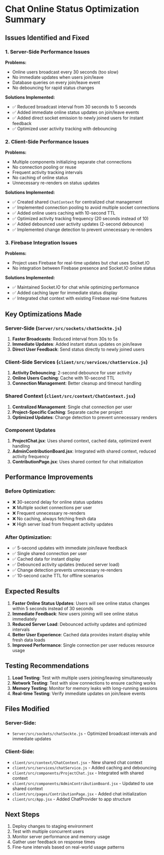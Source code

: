# Chat Online Status Optimization Summary

## Issues Identified and Fixed

### 1. Server-Side Performance Issues
**Problems:**
- Online users broadcast every 30 seconds (too slow)
- No immediate updates when users join/leave
- Database queries on every join/leave event
- No debouncing for rapid status changes

**Solutions Implemented:**
- ✅ Reduced broadcast interval from 30 seconds to 5 seconds
- ✅ Added immediate online status updates on join/leave events
- ✅ Added direct socket emission to newly joined users for instant feedback
- ✅ Optimized user activity tracking with debouncing

### 2. Client-Side Performance Issues
**Problems:**
- Multiple components initializing separate chat connections
- No connection pooling or reuse
- Frequent activity tracking intervals
- No caching of online status
- Unnecessary re-renders on status updates

**Solutions Implemented:**
- ✅ Created shared `ChatContext` for centralized chat management
- ✅ Implemented connection pooling to avoid multiple socket connections
- ✅ Added online users caching with 10-second TTL
- ✅ Optimized activity tracking frequency (20 seconds instead of 10)
- ✅ Added debounced user activity updates (2-second debounce)
- ✅ Implemented change detection to prevent unnecessary re-renders

### 3. Firebase Integration Issues
**Problems:**
- Project uses Firebase for real-time updates but chat uses Socket.IO
- No integration between Firebase presence and Socket.IO online status

**Solutions Implemented:**
- ✅ Maintained Socket.IO for chat while optimizing performance
- ✅ Added caching layer for immediate status display
- ✅ Integrated chat context with existing Firebase real-time features

## Key Optimizations Made

### Server-Side (`Server/src/sockets/chatSockte.js`)
1. **Faster Broadcasts**: Reduced interval from 30s to 5s
2. **Immediate Updates**: Added instant status updates on join/leave
3. **Direct User Feedback**: Send status directly to newly joined users

### Client-Side Services (`client/src/services/chatService.js`)
1. **Activity Debouncing**: 2-second debounce for user activity
2. **Online Users Caching**: Cache with 10-second TTL
3. **Connection Management**: Better cleanup and timeout handling

### Shared Context (`client/src/context/ChatContext.jsx`)
1. **Centralized Management**: Single chat connection per user
2. **Project-Specific Caching**: Separate cache per project
3. **Optimized Updates**: Change detection to prevent unnecessary renders

### Component Updates
1. **ProjectChat.jsx**: Uses shared context, cached data, optimized event handling
2. **AdminContributionBoard.jsx**: Integrated with shared context, reduced activity frequency
3. **ContributionPage.jsx**: Uses shared context for chat initialization

## Performance Improvements

### Before Optimization:
- ❌ 30-second delay for online status updates
- ❌ Multiple socket connections per user
- ❌ Frequent unnecessary re-renders
- ❌ No caching, always fetching fresh data
- ❌ High server load from frequent activity updates

### After Optimization:
- ✅ 5-second updates with immediate join/leave feedback
- ✅ Single shared connection per user
- ✅ Cached data for instant display
- ✅ Debounced activity updates (reduced server load)
- ✅ Change detection prevents unnecessary re-renders
- ✅ 10-second cache TTL for offline scenarios

## Expected Results

1. **Faster Online Status Updates**: Users will see online status changes within 5 seconds instead of 30 seconds
2. **Immediate Feedback**: New users joining will see online status immediately
3. **Reduced Server Load**: Debounced activity updates and optimized intervals
4. **Better User Experience**: Cached data provides instant display while fresh data loads
5. **Improved Performance**: Single connection per user reduces resource usage

## Testing Recommendations

1. **Load Testing**: Test with multiple users joining/leaving simultaneously
2. **Network Testing**: Test with slow connections to ensure caching works
3. **Memory Testing**: Monitor for memory leaks with long-running sessions
4. **Real-time Testing**: Verify immediate updates on join/leave events

## Files Modified

### Server-Side:
- `Server/src/sockets/chatSockte.js` - Optimized broadcast intervals and immediate updates

### Client-Side:
- `client/src/context/ChatContext.jsx` - New shared chat context
- `client/src/services/chatService.js` - Added caching and debouncing
- `client/src/components/ProjectChat.jsx` - Integrated with shared context
- `client/src/components/AdminContributionBoard.jsx` - Updated to use shared context
- `client/src/pages/ContributionPage.jsx` - Added chat initialization
- `client/src/App.jsx` - Added ChatProvider to app structure

## Next Steps

1. Deploy changes to staging environment
2. Test with multiple concurrent users
3. Monitor server performance and memory usage
4. Gather user feedback on response times
5. Fine-tune intervals based on real-world usage patterns
